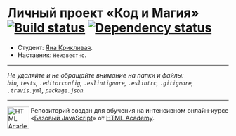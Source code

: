 # Личный проект «Код и Магия» [![Build status][travis-image]][travis-url] [![Dependency status][dependency-image]][dependency-url]

* Студент: [Яна Крикливая](https://up.htmlacademy.ru/javascript/6/user/124052).
* Наставник: `Неизвестно`.

---

_Не удаляйте и не обращайте внимание на папки и файлы:_<br>
_`bin`, `tests`, `.editorconfig`, `.eslintignore`, `.eslintrc`, `.gitignore`, `.travis.yml`, `package.json`._

---

<a href="https://htmlacademy.ru/intensive/javascript"><img align="left" width="50" height="50" title="HTML Academy" src="https://up.htmlacademy.ru/static/img/intensive/javascript/logo-for-github.svg"></a>

Репозиторий создан для обучения на интенсивном онлайн‑курсе «[Базовый JavaScript](https://htmlacademy.ru/intensive/javascript)» от [HTML Academy](https://htmlacademy.ru).

[travis-image]: https://travis-ci.org/htmlacademy-javascript/124052-code-and-magick.svg?branch=master
[travis-url]: https://travis-ci.org/htmlacademy-javascript/124052-code-and-magick
[dependency-image]: https://david-dm.org/htmlacademy-javascript/124052-code-and-magick.svg?style=flat-square
[dependency-url]: https://david-dm.org/htmlacademy-javascript/124052-code-and-magick
